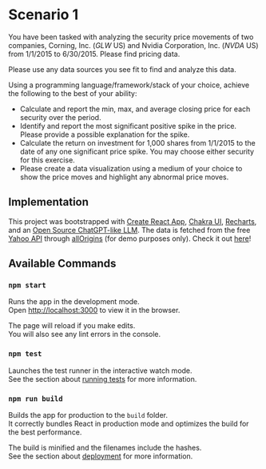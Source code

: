 # Scenario 1
You have been tasked with analyzing the security price movements of two companies, Corning, Inc. (*GLW* US) and Nvidia Corporation, Inc. (*NVDA* US) from 1/1/2015 to 6/30/2015. Please find pricing data.

Please use any data sources you see fit to find and analyze this data.

Using a programming language/framework/stack of your choice, achieve the following to the best of your ability:
- Calculate and report the min, max, and average closing price for each security over the period.
- Identify and report the most significant positive spike in the price. Please provide a possible explanation for the spike.
- Calculate the return on investment for 1,000 shares from 1/1/2015 to the date of any one significant price spike. You may choose either security for this exercise.
- Please create a data visualization using a medium of your choice to show the price moves and highlight any abnormal price moves.

## Implementation
This project was bootstrapped with [Create React App](https://github.com/facebook/create-react-app), [Chakra UI](https://v2.chakra-ui.com/docs/components), [Recharts](https://recharts.org/en-US/api), and an [Open Source ChatGPT-like LLM](https://github.com/PawanOsman/ChatGPT). The data is fetched from the free [Yahoo API](https://query1.finance.yahoo.com/v8/finance/chart/GLW?symbol=GLW&period1=1420070400&period2=1435622400&interval=1d) through [allOrigins](https://allorigins.win/) (for demo purposes only). Check it out [here](https://nestoralfaro.github.io/pbi-scenario-one/)!

## Available Commands
### `npm start`
Runs the app in the development mode.<br />
Open [http://localhost:3000](http://localhost:3000) to view it in the browser.

The page will reload if you make edits.<br />
You will also see any lint errors in the console.

### `npm test`
Launches the test runner in the interactive watch mode.<br />
See the section about [running tests](https://facebook.github.io/create-react-app/docs/running-tests) for more information.

### `npm run build`
Builds the app for production to the `build` folder.<br />
It correctly bundles React in production mode and optimizes the build for the best performance.

The build is minified and the filenames include the hashes.<br />
See the section about [deployment](https://facebook.github.io/create-react-app/docs/deployment) for more information.
